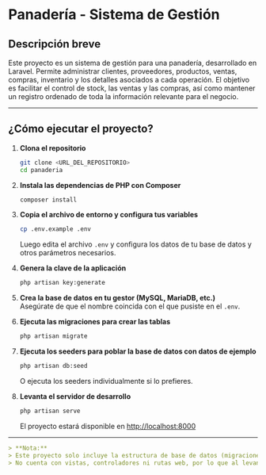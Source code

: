 # Panadería - Sistema de Gestión

## Descripción breve

Este proyecto es un sistema de gestión para una panadería, desarrollado en Laravel. Permite administrar clientes, proveedores, productos, ventas, compras, inventario y los detalles asociados a cada operación. El objetivo es facilitar el control de stock, las ventas y las compras, así como mantener un registro ordenado de toda la información relevante para el negocio.

---

## ¿Cómo ejecutar el proyecto?

1. **Clona el repositorio**
   ```bash
   git clone <URL_DEL_REPOSITORIO>
   cd panaderia
   ```

2. **Instala las dependencias de PHP con Composer**
   ```bash
   composer install
   ```

3. **Copia el archivo de entorno y configura tus variables**
   ```bash
   cp .env.example .env
   ```
   Luego edita el archivo `.env` y configura los datos de tu base de datos y otros parámetros necesarios.

4. **Genera la clave de la aplicación**
   ```bash
   php artisan key:generate
   ```

5. **Crea la base de datos en tu gestor (MySQL, MariaDB, etc.)**  
   Asegúrate de que el nombre coincida con el que pusiste en el `.env`.

6. **Ejecuta las migraciones para crear las tablas**
   ```bash
   php artisan migrate
   ```

7. **Ejecuta los seeders para poblar la base de datos con datos de ejemplo**
   ```bash
   php artisan db:seed
   ```
   O ejecuta los seeders individualmente si lo prefieres.

8. **Levanta el servidor de desarrollo**
   ```bash
   php artisan serve
   ```
   El proyecto estará disponible en [http://localhost:8000](http://localhost:8000)

---

```markdown
> **Nota:**  
> Este proyecto solo incluye la estructura de base de datos (migraciones), modelos Eloquent, factories y seeders.  
> No cuenta con vistas, controladores ni rutas web, por lo que al levantar el servidor (`php artisan serve`) no se mostrará ninguna interfaz en el navegador.
```